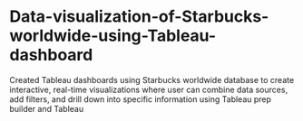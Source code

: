 # Data-visualization-of-Starbucks-worldwide-using-Tableau-dashboard
Created Tableau dashboards using Starbucks worldwide database to create interactive, real-time visualizations where user can combine data sources, add filters, and drill down into specific information using Tableau prep builder and Tableau
